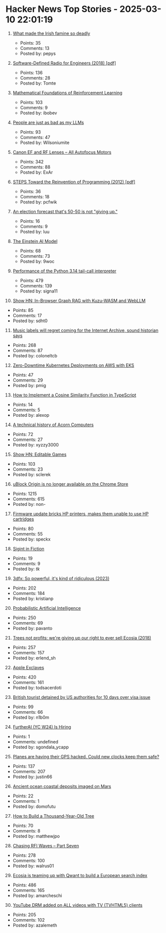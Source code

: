 # Hacker News Top Stories - 2025-03-10 22:01:19

1. [What made the Irish famine so deadly](https://www.newyorker.com/magazine/2025/03/17/rot-padraic-x-scanlan-book-review)
   - Points: 35
   - Comments: 13
   - Posted by: pepys

2. [Software-Defined Radio for Engineers (2018) [pdf]](https://www.analog.com/media/en/training-seminars/design-handbooks/Software-Defined-Radio-for-Engineers-2018/SDR4Engineers.pdf)
   - Points: 136
   - Comments: 28
   - Posted by: Tomte

3. [Mathematical Foundations of Reinforcement Learning](https://github.com/MathFoundationRL/Book-Mathematical-Foundation-of-Reinforcement-Learning)
   - Points: 103
   - Comments: 9
   - Posted by: ibobev

4. [People are just as bad as my LLMs](https://wilsoniumite.com/2025/03/10/people-are-just-as-bad-as-my-llms/)
   - Points: 93
   - Comments: 47
   - Posted by: Wilsoniumite

5. [Canon EF and RF Lenses – All Autofocus Motors](https://exclusivearchitecture.com/03-technical-articles-CLT-12-autofocus-systems.html)
   - Points: 342
   - Comments: 88
   - Posted by: ExAr

6. [STEPS Toward the Reinvention of Programming (2012) [pdf]](https://tinlizzie.org/VPRIPapers/tr2012001_steps.pdf)
   - Points: 36
   - Comments: 18
   - Posted by: pcfwik

7. [An election forecast that's 50-50 is not "giving up."](https://statmodeling.stat.columbia.edu/2025/03/05/no-an-election-forecast-thats-50-50-is-not-giving-up-no-the-election-forecasters-in-2024-did-not-say-whatever-happened-it-was-supposed-to-be-razor-thin/)
   - Points: 16
   - Comments: 9
   - Posted by: luu

8. [The Einstein AI Model](https://thomwolf.io/blog/scientific-ai.html)
   - Points: 68
   - Comments: 73
   - Posted by: 9woc

9. [Performance of the Python 3.14 tail-call interpreter](https://blog.nelhage.com/post/cpython-tail-call/)
   - Points: 479
   - Comments: 139
   - Posted by: signa11

10. [Show HN: In-Browser Graph RAG with Kuzu-WASM and WebLLM](https://blog.kuzudb.com/post/kuzu-wasm-rag/)
   - Points: 85
   - Comments: 17
   - Posted by: sdht0

11. [Music labels will regret coming for the Internet Archive, sound historian says](https://arstechnica.com/tech-policy/2025/03/music-labels-will-regret-coming-for-the-internet-archive-sound-historian-says/)
   - Points: 268
   - Comments: 87
   - Posted by: coloneltcb

12. [Zero-Downtime Kubernetes Deployments on AWS with EKS](https://glasskube.dev/blog/kubernetes-zero-downtime-deployments-aws-eks/)
   - Points: 47
   - Comments: 29
   - Posted by: pmig

13. [How to Implement a Cosine Similarity Function in TypeScript](https://alexop.dev/posts/how-to-implement-a-cosine-similarity-function-in-typescript-for-vector-comparison/)
   - Points: 14
   - Comments: 5
   - Posted by: alexop

14. [A technical history of Acorn Computers](https://www.mcmordie.co.uk/acornhistory/index.shtml)
   - Points: 72
   - Comments: 27
   - Posted by: xyzzy3000

15. [Show HN: Editable Games](https://playscl.com/make)
   - Points: 103
   - Comments: 23
   - Posted by: sclerek

16. [uBlock Origin is no longer available on the Chrome Store](https://chromewebstore.google.com/detail/ublock-origin/cjpalhdlnbpafiamejdnhcphjbkeiagm?hl=en)
   - Points: 1215
   - Comments: 615
   - Posted by: non-

17. [Firmware update bricks HP printers, makes them unable to use HP cartridges](https://arstechnica.com/gadgets/2025/03/firmware-update-bricks-hp-printers-makes-them-unable-to-use-hp-cartridges/)
   - Points: 80
   - Comments: 55
   - Posted by: speckx

18. [Sigint in Fiction](https://siginthistorian.blogspot.com/2025/02/sigint-in-fiction.html)
   - Points: 19
   - Comments: 9
   - Posted by: _tk_

19. [3dfx: So powerful, it's kind of ridiculous (2023)](https://www.abortretry.fail/p/so-powerful-its-kind-of-ridiculous)
   - Points: 202
   - Comments: 184
   - Posted by: kristianp

20. [Probabilistic Artificial Intelligence](https://arxiv.org/abs/2502.05244)
   - Points: 250
   - Comments: 69
   - Posted by: pavanto

21. [Trees not profits: we're giving up our right to ever sell Ecosia (2018)](https://blog.ecosia.org/trees-not-profits/)
   - Points: 257
   - Comments: 157
   - Posted by: erlend_sh

22. [Apple Exclaves](https://randomaugustine.medium.com/on-apple-exclaves-d683a2c37194)
   - Points: 420
   - Comments: 161
   - Posted by: todsacerdoti

23. [British tourist detained by US authorities for 10 days over visa issue](https://www.theguardian.com/uk-news/2025/mar/10/british-tourist-detained-us-authorities-10-days-visa-issue)
   - Points: 99
   - Comments: 66
   - Posted by: n1b0m

24. [FurtherAI (YC W24) Is Hiring](https://www.ycombinator.com/companies/furtherai/jobs)
   - Points: 1
   - Comments: undefined
   - Posted by: sgondala_ycapp

25. [Planes are having their GPS hacked. Could new clocks keep them safe?](https://www.bbc.com/news/articles/cq6yg204pvmo)
   - Points: 137
   - Comments: 207
   - Posted by: justin66

26. [Ancient ocean coastal deposits imaged on Mars](https://www.pnas.org/doi/10.1073/pnas.2422213122)
   - Points: 22
   - Comments: 1
   - Posted by: domofutu

27. [How to Build a Thousand-Year-Old Tree](https://www.noemamag.com/how-to-build-a-thousand-year-old-tree/)
   - Points: 70
   - Comments: 8
   - Posted by: matthewjpo

28. [Chasing RFI Waves – Part Seven](https://raoulpop.com/2012/04/15/chasing-rfi-waves-part-seven/)
   - Points: 278
   - Comments: 100
   - Posted by: walrus01

29. [Ecosia is teaming up with Qwant to build a European search index](https://blog.ecosia.org/eusp/)
   - Points: 486
   - Comments: 165
   - Posted by: amarcheschi

30. [YouTube DRM added on ALL videos with TV (TVHTML5) clients](https://github.com/yt-dlp/yt-dlp/issues/12563)
   - Points: 205
   - Comments: 102
   - Posted by: azalemeth

